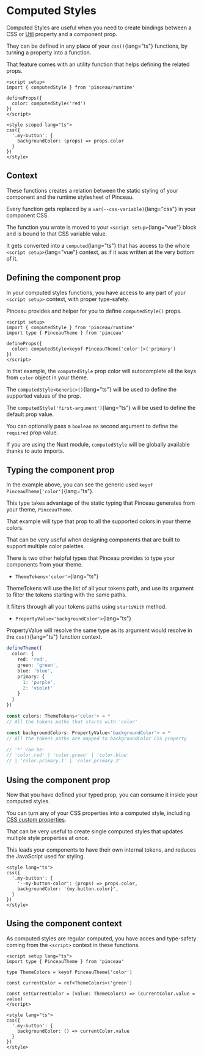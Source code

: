# Computed Styles

Computed Styles are useful when you need to create bindings between a CSS or [Util](/configuration/utils-properties) property and a component prop.

They can be defined in any place of your `css()`{lang="ts"} functions, by turning a property into a function.

That feature comes with an utility function that helps defining the related props.

```vue
<script setup>
import { computedStyle } from 'pinceau/runtime'

defineProps({
  color: computedStyle('red')
})
</script>

<style scoped lang="ts">
css({
  '.my-button': {
    backgroundColor: (props) => props.color
  }
})
</style>
```

## Context

These functions creates a relation between the static styling of your component and the runtime stylesheet of Pinceau.

Every function gets replaced by a `var(--css-variable)`{lang="css"} in your component CSS.

The function you wrote is moved to your `<script setup>`{lang="vue"} block and is bound to that CSS variable value.

It gets converted into a `computed`{lang="ts"} that has access to the whole `<script setup>`{lang="vue"} context, as if it was written at the very bottom of it.

## Defining the component prop

In your computed styles functions, you have access to any part of your `<script setup>` context, with proper type-safety.

Pinceau provides and helper for you to define `computedStyle()` props.

```vue
<script setup>
import { computedStyle } from 'pinceau/runtime'
import type { PinceauTheme } from 'pinceau'

defineProps({
  color: computedStyle<keyof PinceauTheme['color']>('primary')
})
</script>
```

In that example, the `computedStyle` prop color will autocomplete all the keys from `color` object in your theme.

The `computedStyle<Generic>()`{lang="ts"} will be used to define the supported values of the prop.

The `computedStyle('first-argument')`{lang="ts"} will be used to define the default prop value.

You can optionally pass a `boolean` as second argument to define the `required` prop value.

If you are using the Nuxt module, `computedStyle` will be globally available thanks to auto imports.

## Typing the component prop

In the example above, you can see the generic used `keyof PinceauTheme['color']`{lang="ts"}.

This type takes advantage of the static typing that Pinceau generates from your theme, `PinceauTheme`.

That example will type that prop to all the supported colors in your theme colors.

That can be very useful when designing components that are built to support multiple color palettes.

There is two other helpful types that Pinceau provides to type your components from your theme.

- `ThemeTokens<'color'>`{lang="ts"}

ThemeTokens will use the list of all your tokens path, and use its argument to filter the tokens starting with the same paths.

It filters through all your tokens paths using `startsWith` method.

- `PropertyValue<'backgroundColor'>`{lang="ts"}

PropertyValue will resolve the same type as its argument would resolve in the `css()`{lang="ts"} function context.

```ts
defineTheme({
  color: {
    red: 'red',
    green: 'green',
    blue: 'blue',
    primary: {
      1: 'purple',
      2: 'violet'
    }
  }
})

const colors: ThemeTokens<'color'> = *
// All the tokens paths that starts with 'color'

const backgroundColors: PropertyValue<'backgroundColor'> = *
// All the tokens paths are mapped to backgroundColor CSS property

// '*' can be:
// 'color.red' | 'color.green' | 'color.blue'
// | 'color.primary.1' | 'color.primary.2'
```

## Using the component prop

Now that you have defined your typed prop, you can consume it inside your computed styles.

You can turn any of your CSS properties into a computed style, including [CSS custom properties](https://developer.mozilla.org/en-US/docs/Web/CSS/Using_CSS_custom_properties).

That can be very useful to create single computed styles that updates multiple style properties at once.

This leads your components to have their own internal tokens, and reduces the JavaScript used for styling.

```vue
<style lang="ts">
css({
  '.my-button': {
    '--my-button-color': (props) => props.color,
    backgroundColor: '{my.button.color}',
  }
})
</style>
```

## Using the component context

As computed styles are regular computed, you have acces and type-safety coming from the `<script>` context in these functions.

```vue
<script setup lang="ts">
import type { PinceauTheme } from 'pinceau'

type ThemeColors = keyof PinceauTheme['color']

const currentColor = ref<ThemeColors>('green')

const setCurrentColor = (value: ThemeColors) => (currentColor.value = value)
</script>

<style lang="ts">
css({
  '.my-button': {
    backgroundColor: () => currentColor.value
  }
})
</style>
```
